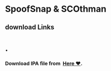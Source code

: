 # SpoofSnap & SCOthman



## download Links

# . 
### Download IPA file from  [Here ❤️](https://pages.github.com/).

